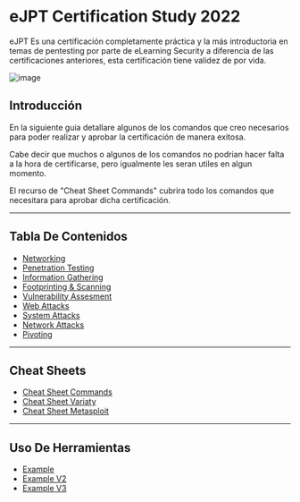 # eJPT Certification Study 2022
eJPT Es una certificación completamente práctica y la más introductoria en temas de pentesting por parte de eLearning Security a diferencia de las certificaciones anteriores, esta certificación tiene validez de por vida.

![image](https://user-images.githubusercontent.com/69023634/170605517-f2c84a2e-7e20-4210-a622-6c0ee3e2d80d.png)

## Introducción
En la siguiente guia detallare algunos de los comandos que creo necesarios para poder realizar y aprobar la certificación de manera exitosa.

Cabe decir que muchos o algunos de los comandos no podrian hacer falta a la hora de certificarse, pero igualmente les seran utiles en algun momento.

El recurso de "Cheat Sheet Commands" cubrira todo los comandos que necesitara para aprobar dicha certificación.

---
## Tabla De Contenidos
- [Networking](/Paginas/Networking.md)
- [Penetration Testing](/Paginas/Penetration%20Testing.md)
- [Information Gathering](/Paginas/Information%20Gathering.md)
- [Footprinting & Scanning](/Paginas/Footprinting%20%26%20Scanning.md)
- [Vulnerability Assesment](/Paginas/Vulnerability%20Assesment.md)
- [Web Attacks](/Paginas/Web%20Attacks.md)
- [System Attacks](/Paginas/System%20Attacks.md)
- [Network Attacks](/Paginas/Network%20Attacks.md)
- [Pivoting](/Paginas/Pivoting.md)

---

## Cheat Sheets
- [Cheat Sheet Commands](/Paginas/Cheat%20Sheet%20Commands.md)
- [Cheat Sheet Variaty](/Paginas/Cheat%20Sheet%20Variaty.md)
- [Cheat Sheet Metasploit](/Paginas/Cheat%20Sheet%20Metasploit.md)


---

## Uso De Herramientas
- [Example](/pages/networking.md)
- [Example V2](/pages/pentesting.md)
- [Example V3](/pages/info_gathering.md)
